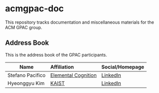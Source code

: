 # acmgpac-doc

This repository tracks documentation and miscellaneous materials for the ACM GPAC group. 

## Address Book 
This is the address book of the GPAC participants.

| Name                | Affiliation                                              | Social/Homepage                                          | 
| ------------------- |:---------------------------------------------------------|:-------------------------------------------------------- |
| Stefano Pacifico    | [Elemental Cognition](https://www.elementalcognition.com)| [LinkedIn](https://www.linkedin.com/in/stefanopacifico/) |
| Hyeonggyu Kim       | [KAIST](https://www.kaist.edu)                           | [LinkedIn](https://www.linkedin.com/in/hyeonggyu/)       |

